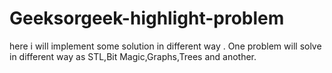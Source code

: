 # Geeksorgeek-highlight-problem

here i will implement some solution in different way .
One problem will solve in different way as STL,Bit Magic,Graphs,Trees and another.
